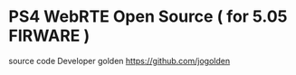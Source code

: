 # PS4 WebRTE Open Source ( for 5.05 FIRWARE )
 source code Developer golden https://github.com/jogolden
